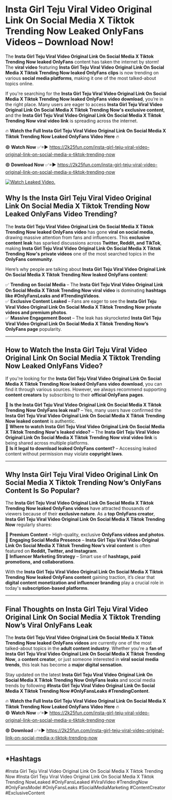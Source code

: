 # Insta Girl Teju Viral Video Original Link On Social Media X Tiktok Trending Now Leaked OnlyFans Videos – Download Now!

The **Insta Girl Teju Viral Video Original Link On Social Media X Tiktok Trending Now leaked OnlyFans** content has taken the internet by storm! The **viral video** featuring **Insta Girl Teju Viral Video Original Link On Social Media X Tiktok Trending Now leaked OnlyFans clips** is now trending on various **social media platforms**, making it one of the most talked-about topics online.  

If you're searching for the **Insta Girl Teju Viral Video Original Link On Social Media X Tiktok Trending Now leaked OnlyFans video download**, you’re in the right place. Many users are eager to access **Insta Girl Teju Viral Video Original Link On Social Media X Tiktok Trending Now's exclusive content**, and the **Insta Girl Teju Viral Video Original Link On Social Media X Tiktok Trending Now viral video link** is spreading across the internet.  

🔥 **Watch the Full Insta Girl Teju Viral Video Original Link On Social Media X Tiktok Trending Now Leaked OnlyFans Video Here** 🔥  

🟢 **Watch Now** ✅=► https://2k25fun.com/insta-girl-teju-viral-video-original-link-on-social-media-x-tiktok-trending-now

🟢 **Download Now** ✅=► https://2k25fun.com/insta-girl-teju-viral-video-original-link-on-social-media-x-tiktok-trending-now

[![Watch Leaked Video.](https://miro.medium.com/v2/resize:fit:828/format:webp/1*cilzJN44JGOrTw9NJCrNHA.gif "Watch Leaked Video")](https://2k25fun.com/insta-girl-teju-viral-video-original-link-on-social-media-x-tiktok-trending-now)

## **Why Is the Insta Girl Teju Viral Video Original Link On Social Media X Tiktok Trending Now Leaked OnlyFans Video Trending?**  

The **Insta Girl Teju Viral Video Original Link On Social Media X Tiktok Trending Now leaked OnlyFans video** has gone **viral on social media**, drawing massive attention from fans and influencers. This **exclusive content leak** has sparked discussions across **Twitter, Reddit, and TikTok**, making **Insta Girl Teju Viral Video Original Link On Social Media X Tiktok Trending Now's private videos** one of the most searched topics in the **OnlyFans community**.  

Here’s why people are talking about **Insta Girl Teju Viral Video Original Link On Social Media X Tiktok Trending Now leaked OnlyFans content**:  

✅ **Trending on Social Media** – The **Insta Girl Teju Viral Video Original Link On Social Media X Tiktok Trending Now viral video** is dominating **hashtags like #OnlyFansLeaks and #TrendingVideos**.  
✅ **Exclusive Content Leaked** – Fans are eager to see the **Insta Girl Teju Viral Video Original Link On Social Media X Tiktok Trending Now private videos and premium photos**.  
✅ **Massive Engagement Boost** – The leak has skyrocketed **Insta Girl Teju Viral Video Original Link On Social Media X Tiktok Trending Now’s OnlyFans page** popularity.  

---

## **How to Watch the Insta Girl Teju Viral Video Original Link On Social Media X Tiktok Trending Now Leaked OnlyFans Video?**  

If you're looking for the **Insta Girl Teju Viral Video Original Link On Social Media X Tiktok Trending Now leaked OnlyFans video download**, you can find it through various sources. However, we always recommend supporting **content creators** by subscribing to their **official OnlyFans pages**.  

🔹 **Is the Insta Girl Teju Viral Video Original Link On Social Media X Tiktok Trending Now OnlyFans leak real?** – Yes, many users have confirmed the **Insta Girl Teju Viral Video Original Link On Social Media X Tiktok Trending Now leaked content** is authentic.  
🔹 **Where to watch Insta Girl Teju Viral Video Original Link On Social Media X Tiktok Trending Now's leaked video?** – The **Insta Girl Teju Viral Video Original Link On Social Media X Tiktok Trending Now viral video link** is being shared across multiple platforms.  
🔹 **Is it legal to download leaked OnlyFans content?** – Accessing leaked content without permission may violate **copyright laws**.  

---

## **Why Insta Girl Teju Viral Video Original Link On Social Media X Tiktok Trending Now’s OnlyFans Content Is So Popular?**  

The **Insta Girl Teju Viral Video Original Link On Social Media X Tiktok Trending Now leaked OnlyFans videos** have attracted thousands of viewers because of their **exclusive nature**. As a **top OnlyFans creator**, **Insta Girl Teju Viral Video Original Link On Social Media X Tiktok Trending Now** regularly shares:  

📌 **Premium Content** – High-quality, exclusive **OnlyFans videos and photos**.  
📌 **Engaging Social Media Presence** – **Insta Girl Teju Viral Video Original Link On Social Media X Tiktok Trending Now’s viral content** is often featured on **Reddit, Twitter, and Instagram**.  
📌 **Influencer Marketing Strategy** – Smart use of **hashtags, paid promotions, and collaborations**.  

With the **Insta Girl Teju Viral Video Original Link On Social Media X Tiktok Trending Now leaked OnlyFans content** gaining traction, it’s clear that **digital content monetization and influencer branding** play a crucial role in today's **subscription-based platforms**.  

---

## **Final Thoughts on Insta Girl Teju Viral Video Original Link On Social Media X Tiktok Trending Now’s Viral OnlyFans Leak**  

The **Insta Girl Teju Viral Video Original Link On Social Media X Tiktok Trending Now leaked OnlyFans videos** are currently one of the most talked-about topics in the **adult content industry**. Whether you're a **fan of Insta Girl Teju Viral Video Original Link On Social Media X Tiktok Trending Now**, a **content creator**, or just someone interested in **viral social media trends**, this leak has become a **major digital sensation**.  

Stay updated on the latest **Insta Girl Teju Viral Video Original Link On Social Media X Tiktok Trending Now OnlyFans leaks** and social media trends by following **#Insta Girl Teju Viral Video Original Link On Social Media X Tiktok Trending Now #OnlyFansLeaks #TrendingContent**.  

🔥 **Watch the Full Insta Girl Teju Viral Video Original Link On Social Media X Tiktok Trending Now Leaked OnlyFans Video Here** 🔥  
🟢 **Watch Now** ✅=► https://2k25fun.com/insta-girl-teju-viral-video-original-link-on-social-media-x-tiktok-trending-now

🟢 **Download** ✅=► https://2k25fun.com/insta-girl-teju-viral-video-original-link-on-social-media-x-tiktok-trending-now

---

## *Hashtags
#Insta Girl Teju Viral Video Original Link On Social Media X Tiktok Trending Now #Insta Girl Teju Viral Video Original Link On Social Media X Tiktok Trending NowLeaked #OnlyFansLeaked #ViralVideo #TrendingNow #OnlyFansModel #OnlyFansLeaks #SocialMediaMarketing #ContentCreator #ExclusiveContent  